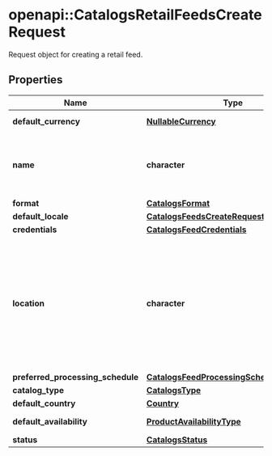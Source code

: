 # openapi::CatalogsRetailFeedsCreateRequest

Request object for creating a retail feed.

## Properties
Name | Type | Description | Notes
------------ | ------------- | ------------- | -------------
**default_currency** | [**NullableCurrency**](NullableCurrency.md) |  | [optional] [Enum: ] 
**name** | **character** | A human-friendly name associated to a given feed. | 
**format** | [**CatalogsFormat**](CatalogsFormat.md) |  | [Enum: ] 
**default_locale** | [**CatalogsFeedsCreateRequestDefaultLocale**](CatalogsFeedsCreateRequest_default_locale.md) |  | 
**credentials** | [**CatalogsFeedCredentials**](CatalogsFeedCredentials.md) |  | [optional] 
**location** | **character** | The URL where a feed is available for download. This URL is what Pinterest will use to download a feed for processing. | [Pattern: ^(http|https|ftp|sftp):/] 
**preferred_processing_schedule** | [**CatalogsFeedProcessingSchedule**](CatalogsFeedProcessingSchedule.md) |  | [optional] 
**catalog_type** | [**CatalogsType**](CatalogsType.md) |  | [Enum: ] 
**default_country** | [**Country**](Country.md) |  | [Enum: ] 
**default_availability** | [**ProductAvailabilityType**](ProductAvailabilityType.md) |  | [optional] [Enum: ] 
**status** | [**CatalogsStatus**](CatalogsStatus.md) |  | [optional] 



